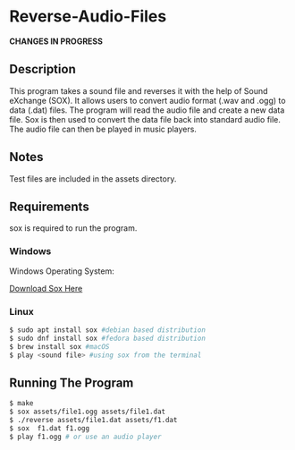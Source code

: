 # Reverse-Audio-Files

**CHANGES IN PROGRESS**

## Description

This program takes a sound file and reverses it with the help of Sound eXchange (SOX). It allows users to convert audio format (.wav and .ogg) to data (.dat) files. The program will read the audio file and create a new data file. Sox is then used to convert the data file back into standard audio file. The audio file can then be played in music players. 

## Notes

Test files are included in the assets directory.

## Requirements

sox is required to run the program.

### Windows
Windows Operating System:

[Download Sox Here](https://sourceforge.net/projects/sox/files/sox/14.4.2/sox-14.4.2-win32.zip/download)

### Linux
```bash
$ sudo apt install sox #debian based distribution
$ sudo dnf install sox #fedora based distribution
$ brew install sox #macOS
$ play <sound file> #using sox from the terminal
```
## Running The Program
```bash
$ make
$ sox assets/file1.ogg assets/file1.dat
$ ./reverse assets/file1.dat assets/f1.dat
$ sox  f1.dat f1.ogg
$ play f1.ogg # or use an audio player
```